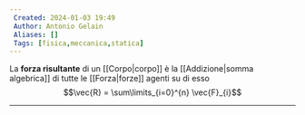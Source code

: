 ```yaml
---
 Created: 2024-01-03 19:49
 Author: Antonio Gelain
 Aliases: []
 Tags: [fisica,meccanica,statica]
---
```


La **forza risultante** di un [[Corpo|corpo]] è la [[Addizione|somma algebrica]] di tutte le [[Forza|forze]] agenti su di esso
$$\vec{R} = \sum\limits_{i=0}^{n} \vec{F}_{i}$$

---

